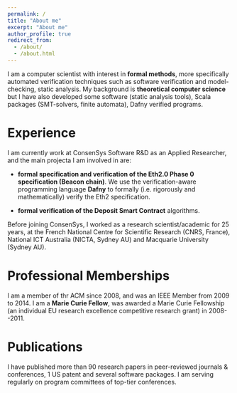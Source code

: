 ```yaml
---
permalink: /
title: "About me"
excerpt: "About me"
author_profile: true
redirect_from: 
  - /about/
  - /about.html
---
```


I am a computer scientist with interest in **formal methods**,  more specifically automated verification techniques such as software verification and model-checking, static analysis. 
My background is **theoretical computer science** but I have also developed some software (static analysis tools), Scala packages (SMT-solvers, finite automata), Dafny verified programs.

Experience
=========

I am currently work at ConsenSys Software R&D as an Applied Researcher, and the main projecta I am involved in are:

- **formal specification and verification of the Eth2.0 Phase 0 specification (Beacon chain)**. We use the verification-aware programming language **Dafny** to formally (i.e. rigorously and mathematically) verify the  Eth2 specification.

- **formal verification of the Deposit Smart Contract** algorithms.

Before joining ConsenSys, I worked as a research scientist/academic for 25 years, at the French National Centre for Scientific Research (CNRS, France), National ICT Australia (NICTA, Sydney AU) and Macquarie University (Sydney AU). 

Professional Memberships
======

I am a member of thr ACM since 2008, and was an IEEE Member from 2009 to 2014.
I am a **Marie Curie Fellow**, was awarded a Marie Curie Fellowship (an individual EU research excellence competitive research grant) in 2008--2011. 

Publications
=====
I have published more than 90 research papers in peer-reviewed journals & conferences, 1 US patent and several software packages.
I am serving regularly on program committees of top-tier conferences.



